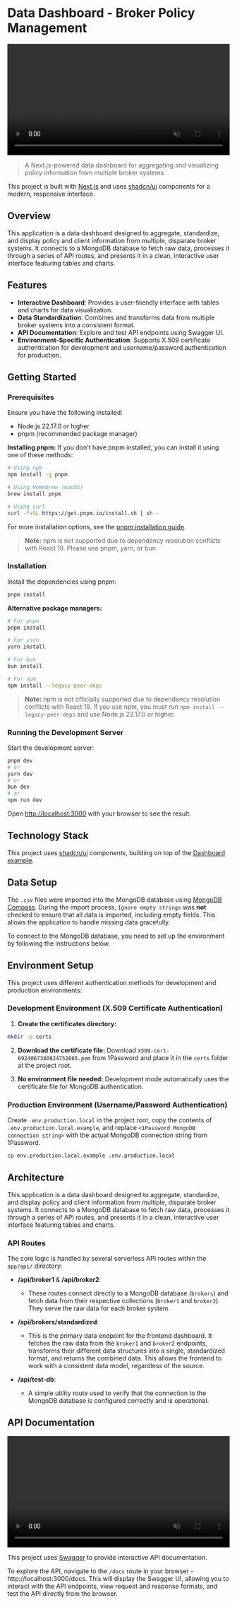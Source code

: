 # Data Dashboard - Broker Policy Management

<video width="100%" controls autoplay loop muted>
  <source src="public/app-overview.mp4" type="video/mp4">
  Your browser does not support the video tag.
</video>

> A Next.js-powered data dashboard for aggregating and visualizing policy information from multiple broker systems.

This project is built with [Next.js](https://nextjs.org) and uses [shadcn/ui](https://ui.shadcn.com/examples/dashboard) components for a modern, responsive interface.

## Overview

This application is a data dashboard designed to aggregate, standardize, and display policy and client information from multiple, disparate broker systems. It connects to a MongoDB database to fetch raw data, processes it through a series of API routes, and presents it in a clean, interactive user interface featuring tables and charts.

## Features

- **Interactive Dashboard**: Provides a user-friendly interface with tables and charts for data visualization.
- **Data Standardization**: Combines and transforms data from multiple broker systems into a consistent format.
- **API Documentation**: Explore and test API endpoints using Swagger UI.
- **Environment-Specific Authentication**: Supports X.509 certificate authentication for development and username/password authentication for production.

## Getting Started

### Prerequisites

Ensure you have the following installed:

- Node.js 22.17.0 or higher
- pnpm (recommended package manager)

**Installing pnpm:**
If you don't have pnpm installed, you can install it using one of these methods:

```bash
# Using npm
npm install -g pnpm

# Using Homebrew (macOS)
brew install pnpm

# Using curl
curl -fsSL https://get.pnpm.io/install.sh | sh -
```

For more installation options, see the [pnpm installation guide](https://pnpm.io/installation).

> **Note:** npm is not supported due to dependency resolution conflicts with React 19. Please use pnpm, yarn, or bun.

### Installation

Install the dependencies using pnpm:

```bash
pnpm install
```

**Alternative package managers:**

```bash
# For pnpm
pnpm install

# For yarn
yarn install

# For bun
bun install

# For npm
npm install --legacy-peer-deps
```

> **Note:** npm is not officially supported due to dependency resolution conflicts with React 19. If you use npm, you must run `npm install --legacy-peer-deps` and use Node.js 22.17.0 or higher.

### Running the Development Server

Start the development server:

```bash
pnpm dev
# or
yarn dev
# or
bun dev
# or
npm run dev
```

Open [http://localhost:3000](http://localhost:3000) with your browser to see the result.

## Technology Stack

This project uses [shadcn/ui](https://ui.shadcn.com/examples/dashboard) components, building on top of the [Dashboard example](https://ui.shadcn.com/examples/dashboard).

## Data Setup

The `.csv` files were imported into the MongoDB database using [MongoDB Compass](https://www.mongodb.com/products/compass). During the import process, `Ignore empty strings` was **not** checked to ensure that all data is imported, including empty fields. This allows the application to handle missing data gracefully.

To connect to the MongoDB database, you need to set up the environment by following the instructions below.

## Environment Setup

This project uses different authentication methods for development and production environments:

### Development Environment (X.509 Certificate Authentication)

1. **Create the certificates directory:**

```bash
mkdir -p certs
```

2. **Download the certificate file:** Download `X509-cert-6924067380824752665.pem` from 1Password and place it in the `certs` folder at the project root.

3. **No environment file needed:** Development mode automatically uses the certificate file for MongoDB authentication.

### Production Environment (Username/Password Authentication)

Create `.env.production.local` in the project root, copy the contents of `.env.production.local.example`, and replace `<1Password MongoDB connection string>` with the actual MongoDB connection string from 1Password.

```bash
cp env.production.local.example .env.production.local
```

## Architecture

This application is a data dashboard designed to aggregate, standardize, and display policy and client information from multiple, disparate broker systems. It connects to a MongoDB database to fetch raw data, processes it through a series of API routes, and presents it in a clean, interactive user interface featuring tables and charts.

### API Routes

The core logic is handled by several serverless API routes within the `app/api/` directory:

- **/api/broker1** & **/api/broker2**:

  - These routes connect directly to a MongoDB database (`brokers`) and fetch data from their respective collections (`broker1` and `broker2`). They serve the raw data for each broker system.

- **/api/brokers/standardized**:

  - This is the primary data endpoint for the frontend dashboard. It fetches the raw data from the `broker1` and `broker2` endpoints, transforms their different data structures into a single, standardized format, and returns the combined data. This allows the frontend to work with a consistent data model, regardless of the source.

- **/api/test-db**:
  - A simple utility route used to verify that the connection to the MongoDB database is configured correctly and is operational.

## API Documentation

<video width="100%" controls autoplay loop muted>
  <source src="public/docs.mp4" type="video/mp4">
  Your browser does not support the video tag.
</video>

This project uses [Swagger](https://swagger.io/) to provide interactive API documentation.

To explore the API, navigate to the `/docs` route in your browser - http://localhost:3000/docs. This will display the Swagger UI, allowing you to interact with the API endpoints, view request and response formats, and test the API directly from the browser.
